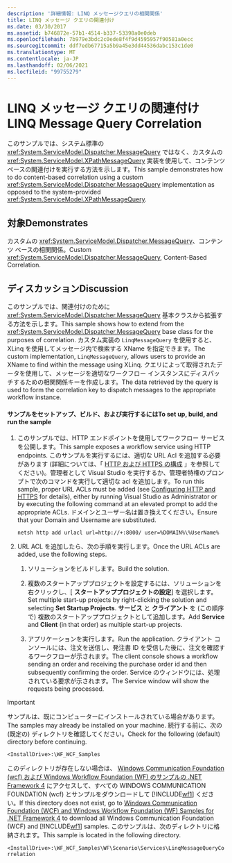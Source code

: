 ```yaml
---
description: '詳細情報: LINQ メッセージクエリの相関関係'
title: LINQ メッセージ クエリの関連付け
ms.date: 03/30/2017
ms.assetid: b746872e-57b1-4514-b337-53398a0e0deb
ms.openlocfilehash: 7b979e3bdc2c0ede8f4f9d4595957f90581a0ecc
ms.sourcegitcommit: ddf7edb67715a5b9a45e3dd44536dabc153c1de0
ms.translationtype: MT
ms.contentlocale: ja-JP
ms.lasthandoff: 02/06/2021
ms.locfileid: "99755279"
---
```

# <a name="linq-message-query-correlation"></a><span data-ttu-id="52332-103">LINQ メッセージ クエリの関連付け</span><span class="sxs-lookup"><span data-stu-id="52332-103">LINQ Message Query Correlation</span></span>

<span data-ttu-id="52332-104">このサンプルでは、システム標準の <xref:System.ServiceModel.Dispatcher.MessageQuery> ではなく、カスタムの <xref:System.ServiceModel.XPathMessageQuery> 実装を使用して、コンテンツ ベースの関連付けを実行する方法を示します。</span><span class="sxs-lookup"><span data-stu-id="52332-104">This sample demonstrates how to do content-based correlation using a custom <xref:System.ServiceModel.Dispatcher.MessageQuery> implementation as opposed to the system-provided <xref:System.ServiceModel.XPathMessageQuery>.</span></span>  
  
## <a name="demonstrates"></a><span data-ttu-id="52332-105">対象</span><span class="sxs-lookup"><span data-stu-id="52332-105">Demonstrates</span></span>  

 <span data-ttu-id="52332-106">カスタムの <xref:System.ServiceModel.Dispatcher.MessageQuery>、コンテンツ ベースの相関関係。</span><span class="sxs-lookup"><span data-stu-id="52332-106">Custom <xref:System.ServiceModel.Dispatcher.MessageQuery>, Content-Based Correlation.</span></span>  
  
## <a name="discussion"></a><span data-ttu-id="52332-107">ディスカッション</span><span class="sxs-lookup"><span data-stu-id="52332-107">Discussion</span></span>  

 <span data-ttu-id="52332-108">このサンプルでは、関連付けのために <xref:System.ServiceModel.Dispatcher.MessageQuery> 基本クラスから拡張する方法を示します。</span><span class="sxs-lookup"><span data-stu-id="52332-108">This sample shows how to extend from the <xref:System.ServiceModel.Dispatcher.MessageQuery> base class for the purposes of correlation.</span></span> <span data-ttu-id="52332-109">カスタム実装の `LinqMessageQuery` を使用すると、XLinq を使用してメッセージ内で検索する XName を指定できます。</span><span class="sxs-lookup"><span data-stu-id="52332-109">The custom implementation, `LinqMessageQuery`, allows users to provide an XName to find within the message using XLinq.</span></span> <span data-ttu-id="52332-110">クエリによって取得されたデータを使用して、メッセージを適切なワークフロー インスタンスにディスパッチするための相関関係キーを作成します。</span><span class="sxs-lookup"><span data-stu-id="52332-110">The data retrieved by the query is used to form the correlation key to dispatch messages to the appropriate workflow instance.</span></span>  
  
#### <a name="to-set-up-build-and-run-the-sample"></a><span data-ttu-id="52332-111">サンプルをセットアップ、ビルド、および実行するには</span><span class="sxs-lookup"><span data-stu-id="52332-111">To set up, build, and run the sample</span></span>  
  
1. <span data-ttu-id="52332-112">このサンプルでは、HTTP エンドポイントを使用してワークフロー サービスを公開します。</span><span class="sxs-lookup"><span data-stu-id="52332-112">This sample exposes a workflow service using HTTP endpoints.</span></span> <span data-ttu-id="52332-113">このサンプルを実行するには、適切な URL Acl を追加する必要があります (詳細については、「 [HTTP および HTTPS の構成](../../wcf/feature-details/configuring-http-and-https.md) 」を参照してください)。管理者として Visual Studio を実行するか、管理者特権のプロンプトで次のコマンドを実行して適切な acl を追加します。</span><span class="sxs-lookup"><span data-stu-id="52332-113">To run this sample, proper URL ACLs must be added (see [Configuring HTTP and HTTPS](../../wcf/feature-details/configuring-http-and-https.md) for details), either by running Visual Studio as Administrator or by executing the following command at an elevated prompt to add the appropriate ACLs.</span></span> <span data-ttu-id="52332-114">ドメインとユーザー名は置き換えてください。</span><span class="sxs-lookup"><span data-stu-id="52332-114">Ensure that your Domain and Username are substituted.</span></span>  
  
    ```console  
    netsh http add urlacl url=http://+:8000/ user=%DOMAIN%\%UserName%  
    ```  
  
2. <span data-ttu-id="52332-115">URL ACL を追加したら、次の手順を実行します。</span><span class="sxs-lookup"><span data-stu-id="52332-115">Once the URL ACLs are added, use the following steps.</span></span>  
  
    1. <span data-ttu-id="52332-116">ソリューションをビルドします。</span><span class="sxs-lookup"><span data-stu-id="52332-116">Build the solution.</span></span>  
  
    2. <span data-ttu-id="52332-117">複数のスタートアッププロジェクトを設定するには、ソリューションを右クリックし、[ **スタートアッププロジェクトの設定**] を選択します。</span><span class="sxs-lookup"><span data-stu-id="52332-117">Set multiple start-up projects by right-clicking the solution and selecting **Set Startup Projects**.</span></span> <span data-ttu-id="52332-118">**サービス** と **クライアント** を (この順序で) 複数のスタートアッププロジェクトとして追加します。</span><span class="sxs-lookup"><span data-stu-id="52332-118">Add **Service** and **Client** (in that order) as multiple start-up projects.</span></span>  
  
    3. <span data-ttu-id="52332-119">アプリケーションを実行します。</span><span class="sxs-lookup"><span data-stu-id="52332-119">Run the application.</span></span> <span data-ttu-id="52332-120">クライアント コンソールには、注文を送信し、発注書 ID を受信した後に、注文を確認するワークフローが示されます。</span><span class="sxs-lookup"><span data-stu-id="52332-120">The client console shows a workflow  sending an order and receiving the purchase order id and then subsequently confirming the order.</span></span> <span data-ttu-id="52332-121">Service のウィンドウには、処理されている要求が示されます。</span><span class="sxs-lookup"><span data-stu-id="52332-121">The Service window will show the requests being processed.</span></span>  
  
> [!IMPORTANT]
> <span data-ttu-id="52332-122">サンプルは、既にコンピューターにインストールされている場合があります。</span><span class="sxs-lookup"><span data-stu-id="52332-122">The samples may already be installed on your machine.</span></span> <span data-ttu-id="52332-123">続行する前に、次の (既定の) ディレクトリを確認してください。</span><span class="sxs-lookup"><span data-stu-id="52332-123">Check for the following (default) directory before continuing.</span></span>  
>
> `<InstallDrive>:\WF_WCF_Samples`  
>
> <span data-ttu-id="52332-124">このディレクトリが存在しない場合は、 [Windows Communication Foundation (wcf) および Windows Workflow Foundation (WF) のサンプルの .NET Framework 4](https://www.microsoft.com/download/details.aspx?id=21459) にアクセスして、すべての WINDOWS COMMUNICATION FOUNDATION (wcf) とサンプルをダウンロードして [!INCLUDE[wf1](../../../../includes/wf1-md.md)] ください。</span><span class="sxs-lookup"><span data-stu-id="52332-124">If this directory does not exist, go to [Windows Communication Foundation (WCF) and Windows Workflow Foundation (WF) Samples for .NET Framework 4](https://www.microsoft.com/download/details.aspx?id=21459) to download all Windows Communication Foundation (WCF) and [!INCLUDE[wf1](../../../../includes/wf1-md.md)] samples.</span></span> <span data-ttu-id="52332-125">このサンプルは、次のディレクトリに格納されます。</span><span class="sxs-lookup"><span data-stu-id="52332-125">This sample is located in the following directory.</span></span>  
>
> `<InstallDrive>:\WF_WCF_Samples\WF\Scenario\Services\LinqMessageQueryCorrelation`
